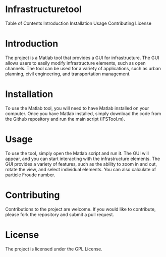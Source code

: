 # Infrastructuretool

Table of Contents
Introduction
Installation
Usage
Contributing
License

# Introduction
The project is a Matlab tool that provides a GUI for infrastructure. The GUI allows users to easily modify infrastructure elements, such as open channels. The tool can be used for a variety of applications, such as urban planning, civil engineering, and transportation management.

# Installation
To use the Matlab tool, you will need to have Matlab installed on your computer. Once you have Matlab installed, simply download the code from the Github repository and run the main script (IFSTool.m).

# Usage
To use the tool, simply open the Matlab script and run it. The GUI will appear, and you can start interacting with the infrastructure elements. The GUI provides a variety of features, such as the ability to zoom in and out, rotate the view, and select individual elements. You can also calculate of particle Froude number.

# Contributing
Contributions to the project are welcome. If you would like to contribute, please fork the repository and submit a pull request.

# License
The project is licensed under the GPL License.
